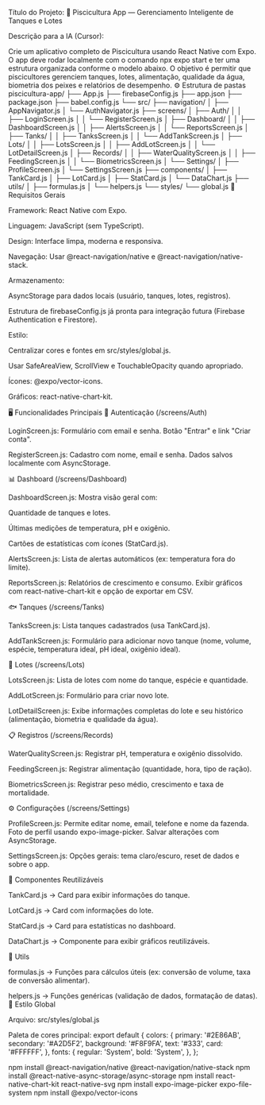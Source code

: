 Título do Projeto:
📱 Piscicultura App — Gerenciamento Inteligente de Tanques e Lotes

Descrição para a IA (Cursor):

Crie um aplicativo completo de Piscicultura usando React Native com Expo.
O app deve rodar localmente com o comando npx expo start e ter uma estrutura organizada conforme o modelo abaixo.
O objetivo é permitir que piscicultores gerenciem tanques, lotes, alimentação, qualidade da água, biometria dos peixes e relatórios de desempenho.
⚙️ Estrutura de pastas
piscicultura-app/
├── App.js
├── firebaseConfig.js
├── app.json
├── package.json
├── babel.config.js
└── src/
    ├── navigation/
    │   ├── AppNavigator.js
    │   └── AuthNavigator.js
    ├── screens/
    │   ├── Auth/
    │   │   ├── LoginScreen.js
    │   │   └── RegisterScreen.js
    │   ├── Dashboard/
    │   │   ├── DashboardScreen.js
    │   │   ├── AlertsScreen.js
    │   │   └── ReportsScreen.js
    │   ├── Tanks/
    │   │   ├── TanksScreen.js
    │   │   └── AddTankScreen.js
    │   ├── Lots/
    │   │   ├── LotsScreen.js
    │   │   ├── AddLotScreen.js
    │   │   └── LotDetailScreen.js
    │   ├── Records/
    │   │   ├── WaterQualityScreen.js
    │   │   ├── FeedingScreen.js
    │   │   └── BiometricsScreen.js
    │   └── Settings/
    │       ├── ProfileScreen.js
    │       └── SettingsScreen.js
    ├── components/
    │   ├── TankCard.js
    │   ├── LotCard.js
    │   ├── StatCard.js
    │   └── DataChart.js
    ├── utils/
    │   ├── formulas.js
    │   └── helpers.js
    └── styles/
        └── global.js
🧩 Requisitos Gerais

Framework: React Native com Expo.

Linguagem: JavaScript (sem TypeScript).

Design: Interface limpa, moderna e responsiva.

Navegação: Usar @react-navigation/native e @react-navigation/native-stack.

Armazenamento:

AsyncStorage para dados locais (usuário, tanques, lotes, registros).

Estrutura de firebaseConfig.js já pronta para integração futura (Firebase Authentication e Firestore).

Estilo:

Centralizar cores e fontes em src/styles/global.js.

Usar SafeAreaView, ScrollView e TouchableOpacity quando apropriado.

Ícones: @expo/vector-icons.

Gráficos: react-native-chart-kit.

🖥️ Funcionalidades Principais
🔐 Autenticação (/screens/Auth)

LoginScreen.js:
Formulário com email e senha.
Botão "Entrar" e link "Criar conta".

RegisterScreen.js:
Cadastro com nome, email e senha.
Dados salvos localmente com AsyncStorage.

📊 Dashboard (/screens/Dashboard)

DashboardScreen.js:
Mostra visão geral com:

Quantidade de tanques e lotes.

Últimas medições de temperatura, pH e oxigênio.

Cartões de estatísticas com ícones (StatCard.js).

AlertsScreen.js:
Lista de alertas automáticos (ex: temperatura fora do limite).

ReportsScreen.js:
Relatórios de crescimento e consumo.
Exibir gráficos com react-native-chart-kit e opção de exportar em CSV.

🐟 Tanques (/screens/Tanks)

TanksScreen.js:
Lista tanques cadastrados (usa TankCard.js).

AddTankScreen.js:
Formulário para adicionar novo tanque (nome, volume, espécie, temperatura ideal, pH ideal, oxigênio ideal).

🧬 Lotes (/screens/Lots)

LotsScreen.js:
Lista de lotes com nome do tanque, espécie e quantidade.

AddLotScreen.js:
Formulário para criar novo lote.

LotDetailScreen.js:
Exibe informações completas do lote e seu histórico (alimentação, biometria e qualidade da água).

📋 Registros (/screens/Records)

WaterQualityScreen.js:
Registrar pH, temperatura e oxigênio dissolvido.

FeedingScreen.js:
Registrar alimentação (quantidade, hora, tipo de ração).

BiometricsScreen.js:
Registrar peso médio, crescimento e taxa de mortalidade.

⚙️ Configurações (/screens/Settings)

ProfileScreen.js:
Permite editar nome, email, telefone e nome da fazenda.
Foto de perfil usando expo-image-picker.
Salvar alterações com AsyncStorage.

SettingsScreen.js:
Opções gerais: tema claro/escuro, reset de dados e sobre o app.

🧱 Componentes Reutilizáveis

TankCard.js → Card para exibir informações do tanque.

LotCard.js → Card com informações do lote.

StatCard.js → Card para estatísticas no dashboard.

DataChart.js → Componente para exibir gráficos reutilizáveis.

🧮 Utils

formulas.js → Funções para cálculos úteis (ex: conversão de volume, taxa de conversão alimentar).

helpers.js → Funções genéricas (validação de dados, formatação de datas).
🎨 Estilo Global

Arquivo: src/styles/global.js

Paleta de cores principal:
export default {
  colors: {
    primary: '#2E86AB',
    secondary: '#A2D5F2',
    background: '#F8F9FA',
    text: '#333',
    card: '#FFFFFF',
  },
  fonts: {
    regular: 'System',
    bold: 'System',
  },
};


npm install @react-navigation/native @react-navigation/native-stack
npm install @react-native-async-storage/async-storage
npm install react-native-chart-kit react-native-svg
npm install expo-image-picker expo-file-system
npm install @expo/vector-icons
